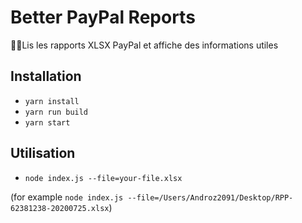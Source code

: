 # Better PayPal Reports

👨‍🔬Lis les rapports XLSX PayPal et affiche des informations utiles

## Installation

* `yarn install`
* `yarn run build`
* `yarn start`

## Utilisation

* `node index.js --file=your-file.xlsx`

(for example `node index.js --file=/Users/Androz2091/Desktop/RPP-62381238-20200725.xlsx`)
